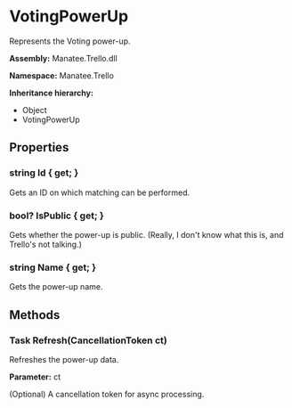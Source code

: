 # VotingPowerUp

Represents the Voting power-up.

**Assembly:** Manatee.Trello.dll

**Namespace:** Manatee.Trello

**Inheritance hierarchy:**

- Object
- VotingPowerUp

## Properties

### string Id { get; }

Gets an ID on which matching can be performed.

### bool? IsPublic { get; }

Gets whether the power-up is public. (Really, I don&#39;t know what this is, and Trello&#39;s not talking.)

### string Name { get; }

Gets the power-up name.

## Methods

### Task Refresh(CancellationToken ct)

Refreshes the power-up data.

**Parameter:** ct

(Optional) A cancellation token for async processing.

